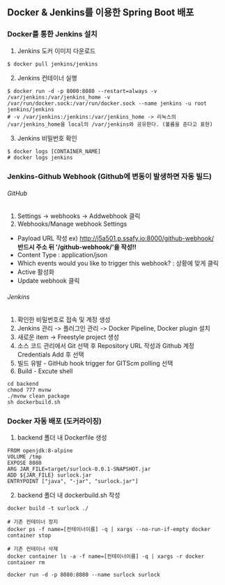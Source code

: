 ## Docker & Jenkins를 이용한 Spring Boot 배포  

### Docker를 통한 Jenkins 설치  
1. Jenkins 도커 이미지 다운로드
```
$ docker pull jenkins/jenkins
```  
2. Jenkins 컨테이너 실행
```
$ docker run -d -p 8000:8080 --restart=always -v /var/jenkins:/var/jenkins_home -v /var/run/docker.sock:/var/run/docker.sock --name jenkins -u root jenkins/jenkins
# -v /var/jenkins:/jenkins:/var/jenkins_home -> 리눅스의 /var/jenkins_home을 local의 /var/jenkins와 공유한다. (볼륨을 준다고 표현) 
```
3. Jenkins 비밀번호 확인
```
$ docker logs [CONTAINER_NAME]
# docker logs jenkins
```  

### Jenkins-Github Webhook  (Github에 변동이 발생하면 자동 빌드)
###### GitHub  
1. Settings -> webhooks -> Addwebhook 클릭
2. Webhooks/Manage webhook Settings  
- Payload URL 작성
ex) http://j5a501.p.ssafy.io:8000/github-webhook/   
 __반드시 주소 뒤 '/github-webhook/'을 작성!!__
- Content Type : application/json
- Which events would you like to trigger this webhook? : 상황에 맞게 클릭
- Active 활성화
- Update webhook 클릭

###### Jenkins   
1. 확인한 비밀번호로 접속 및 계정 생성  
2. Jenkins 관리 -> 플러그인 관리 -> Docker Pipeline, Docker plugin 설치  
3. 새로운 item -> Freestyle project 생성  
4. 소스 코드 관리에서 Git 선택 후 Repository URL 작성과 Github 계정 Credentials Add 후 선택  
5. 빌드 유발 - GitHub hook trigger for GITScm polling 선택  
6. Build - Excute shell  
```
cd backend
chmod 777 mvnw
./mvnw clean package
sh dockerbuild.sh
```  

### Docker 자동 배포 (도커라이징)
1. backend 폴더 내 Dockerfile 생성
```
FROM openjdk:8-alpine
VOLUME /tmp
EXPOSE 8080
ARG JAR_FILE=target/surlock-0.0.1-SNAPSHOT.jar
ADD ${JAR_FILE} surlock.jar
ENTRYPOINT ["java", "-jar", "surlock.jar"]
```  
2. backend 폴더 내 dockerbuild.sh 작성
```
docker build -t surlock ./  

# 기존 컨테이너 정지
docker ps -f name=[컨테이너이름] -q | xargs --no-run-if-empty docker container stop  

# 기존 컨테이너 삭제
docker container ls -a -f name=[컨테이너이름] -q | xargs -r docker container rm  

docker run -d -p 8080:8080 --name surlock surlock
``` 
